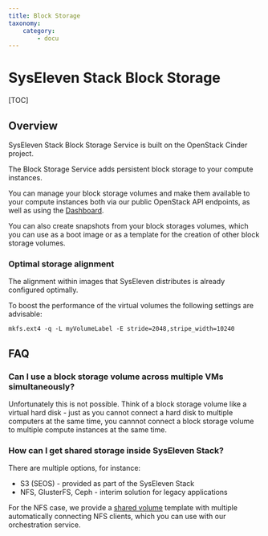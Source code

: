 ```yaml
---
title: Block Storage
taxonomy:
    category:
        - docu
---
```


# SysEleven Stack Block Storage

[TOC]

## Overview

SysEleven Stack Block Storage Service is built on the OpenStack Cinder project.

The Block Storage Service adds persistent block storage to your compute instances.

You can manage your block storage volumes and make them available to your compute instances both via our public OpenStack API endpoints, as well as using the [Dashboard](https://dashboard.cloud.syseleven.net).

You can also create snapshots from your block storages volumes, which you can use as a boot image or as a template for the creation of other block storage volumes.

### Optimal storage alignment

The alignment within images that SysEleven distributes is already configured optimally.

To boost the performance of the virtual volumes the following settings are advisable:

```shell
mkfs.ext4 -q -L myVolumeLabel -E stride=2048,stripe_width=10240
```

## FAQ

### Can I use a block storage volume across multiple VMs simultaneously?

Unfortunately this is not possible. Think of a block storage volume like a virtual hard disk - just as you cannot connect a hard disk to multiple computers at the same time, you cannnot connect a block storage volume to multiple compute instances at the same time.

### How can I get shared storage inside SysEleven Stack?

There are multiple options, for instance:

 * S3 (SEOS) - provided as part of the SysEleven Stack
 * NFS, GlusterFS, Ceph - interim solution for legacy applications

For the NFS case, we provide a [shared volume](https://github.com/syseleven/heat-examples/tree/master/sharedVolume) template with multiple automatically connecting NFS clients, which you can use with our orchestration service.
